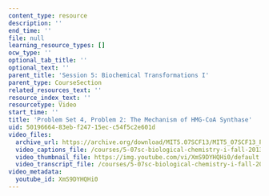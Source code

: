 ```yaml
---
content_type: resource
description: ''
end_time: ''
file: null
learning_resource_types: []
ocw_type: ''
optional_tab_title: ''
optional_text: ''
parent_title: 'Session 5: Biochemical Transformations I'
parent_type: CourseSection
related_resources_text: ''
resource_index_text: ''
resourcetype: Video
start_time: ''
title: 'Problem Set 4, Problem 2: The Mechanism of HMG-CoA Synthase'
uid: 50196664-83eb-f247-15ec-c54f5c2e601d
video_files:
  archive_url: https://archive.org/download/MIT5.07SCF13/MIT5_07SCF13_Pset4_Q2_300k.mp4
  video_captions_file: /courses/5-07sc-biological-chemistry-i-fall-2013/b505a3943582547da29dabc18a921b8f_XmS9DYHQHi0.vtt
  video_thumbnail_file: https://img.youtube.com/vi/XmS9DYHQHi0/default.jpg
  video_transcript_file: /courses/5-07sc-biological-chemistry-i-fall-2013/8e353ebf81b29abf43a927095b32ac3b_XmS9DYHQHi0.pdf
video_metadata:
  youtube_id: XmS9DYHQHi0
---
```

